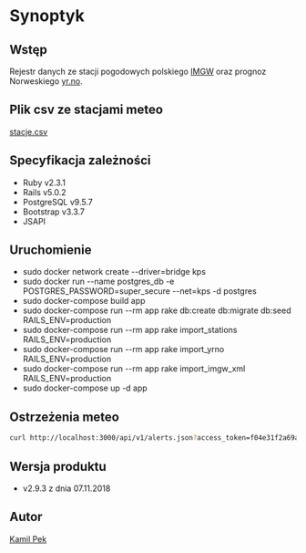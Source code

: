 # Synoptyk

## Wstęp
Rejestr danych ze stacji pogodowych polskiego [IMGW](http://www.imgw.pl/) oraz prognoz Norweskiego [yr.no](https://www.yr.no/).

## Plik csv ze stacjami meteo
[stacje.csv](https://github.com/kamilpek/synop/blob/master/stacje.csv)

## Specyfikacja zależności
* Ruby v2.3.1
* Rails v5.0.2
* PostgreSQL v9.5.7
* Bootstrap v3.3.7
* JSAPI

## Uruchomienie
* sudo docker network create --driver=bridge kps
* sudo docker run --name postgres_db -e POSTGRES_PASSWORD=super_secure --net=kps -d postgres
* sudo docker-compose build app
* sudo docker-compose run --rm app rake db:create db:migrate db:seed RAILS_ENV=production
* sudo docker-compose run --rm app rake import_stations RAILS_ENV=production
* sudo docker-compose run --rm app rake import_yrno RAILS_ENV=production
* sudo docker-compose run --rm app rake import_imgw_xml RAILS_ENV=production
* sudo docker-compose up -d app

## Ostrzeżenia meteo
```bash
curl http://localhost:3000/api/v1/alerts.json?access_token=f04e31f2a69a7eedc293cea8a107ae3e
```

## Wersja produktu
* v2.9.3 z dnia 07.11.2018

## Autor
[Kamil Pek](https://github.com/kamilpek)
